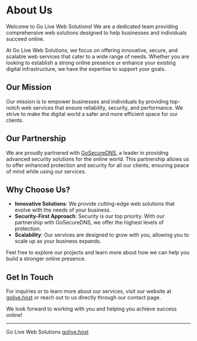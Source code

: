 # About Us

Welcome to Go Live Web Solutions! We are a dedicated team providing comprehensive web solutions designed to help businesses and individuals succeed online.

At Go Live Web Solutions, we focus on offering innovative, secure, and scalable web services that cater to a wide range of needs. Whether you are looking to establish a strong online presence or enhance your existing digital infrastructure, we have the expertise to support your goals.

## Our Mission
Our mission is to empower businesses and individuals by providing top-notch web services that ensure reliability, security, and performance. We strive to make the digital world a safer and more efficient space for our clients.

## Our Partnership
We are proudly partnered with [GoSecureDNS](https://www.gosecuredns.org/), a leader in providing advanced security solutions for the online world. This partnership allows us to offer enhanced protection and security for all our clients, ensuring peace of mind while using our services.

## Why Choose Us?
- **Innovative Solutions**: We provide cutting-edge web solutions that evolve with the needs of your business.
- **Security-First Approach**: Security is our top priority. With our partnership with GoSecureDNS, we offer the highest levels of protection.
- **Scalability**: Our services are designed to grow with you, allowing you to scale up as your business expands.

Feel free to explore our projects and learn more about how we can help you build a stronger online presence.

## Get In Touch
For inquiries or to learn more about our services, visit our website at [golive.host](https://golive.host) or reach out to us directly through our contact page.

We look forward to working with you and helping you achieve success online!

---
Go Live Web Solutions
[golive.host](https://golive.host)
